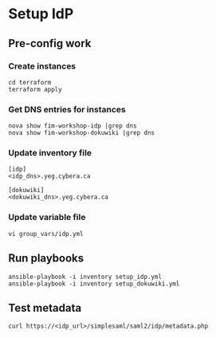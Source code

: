 # Setup IdP

## Pre-config work

### Create instances
```
cd terraform
terraform apply
```

### Get DNS entries for instances
```
nova show fim-workshop-idp |grep dns
nova show fim-workshop-dokuwiki |grep dns
```
### Update inventory file
```
[idp]
<idp_dns>.yeg.cybera.ca

[dokuwiki]
<dokuwiki_dns>.yeg.cybera.ca
```

### Update variable file
```
vi group_vars/idp.yml
```


## Run playbooks
```
ansible-playbook -i inventory setup_idp.yml
ansible-playbook -i inventory setup_dokuwiki.yml
```

## Test metadata
```
curl https://<idp_url>/simplesaml/saml2/idp/metadata.php
```
